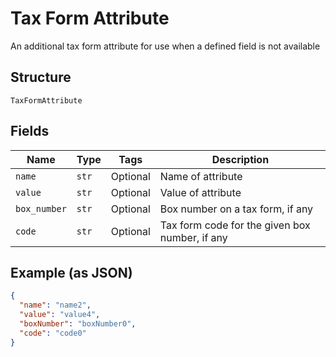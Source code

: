 
# Tax Form Attribute

An additional tax form attribute for use when a defined field is not available

## Structure

`TaxFormAttribute`

## Fields

| Name | Type | Tags | Description |
|  --- | --- | --- | --- |
| `name` | `str` | Optional | Name of attribute |
| `value` | `str` | Optional | Value of attribute |
| `box_number` | `str` | Optional | Box number on a tax form, if any |
| `code` | `str` | Optional | Tax form code for the given box number, if any |

## Example (as JSON)

```json
{
  "name": "name2",
  "value": "value4",
  "boxNumber": "boxNumber0",
  "code": "code0"
}
```

